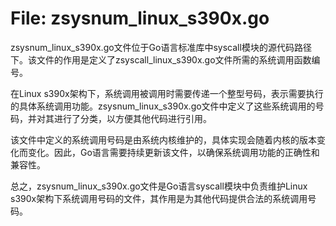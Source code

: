 # File: zsysnum_linux_s390x.go

zsysnum_linux_s390x.go文件位于Go语言标准库中syscall模块的源代码路径下。该文件的作用是定义了zsyscall_linux_s390x.go文件所需的系统调用函数编号。

在Linux s390x架构下，系统调用被调用时需要传递一个整型号码，表示需要执行的具体系统调用功能。zsysnum_linux_s390x.go文件中定义了这些系统调用的号码，并对其进行了分类，以方便其他代码进行引用。

该文件中定义的系统调用号码是由系统内核维护的，具体实现会随着内核的版本变化而变化。因此，Go语言需要持续更新该文件，以确保系统调用功能的正确性和兼容性。

总之，zsysnum_linux_s390x.go文件是Go语言syscall模块中负责维护Linux s390x架构下系统调用号码的文件，其作用是为其他代码提供合法的系统调用号码。

